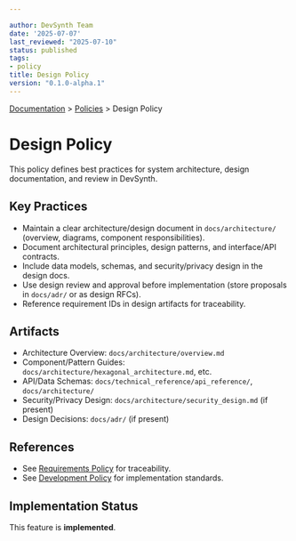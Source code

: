 ```yaml
---

author: DevSynth Team
date: '2025-07-07'
last_reviewed: "2025-07-10"
status: published
tags:
- policy
title: Design Policy
version: "0.1.0-alpha.1"
---
```

<div class="breadcrumbs">
<a href="../index.md">Documentation</a> &gt; <a href="index.md">Policies</a> &gt; Design Policy
</div>

# Design Policy

This policy defines best practices for system architecture, design documentation, and review in DevSynth.

## Key Practices

- Maintain a clear architecture/design document in `docs/architecture/` (overview, diagrams, component responsibilities).
- Document architectural principles, design patterns, and interface/API contracts.
- Include data models, schemas, and security/privacy design in the design docs.
- Use design review and approval before implementation (store proposals in `docs/adr/` or as design RFCs).
- Reference requirement IDs in design artifacts for traceability.

## Artifacts

- Architecture Overview: `docs/architecture/overview.md`
- Component/Pattern Guides: `docs/architecture/hexagonal_architecture.md`, etc.
- API/Data Schemas: `docs/technical_reference/api_reference/`, `docs/architecture/`
- Security/Privacy Design: `docs/architecture/security_design.md` (if present)
- Design Decisions: `docs/adr/` (if present)

## References

- See [Requirements Policy](requirements.md) for traceability.
- See [Development Policy](development.md) for implementation standards.
## Implementation Status

This feature is **implemented**.
